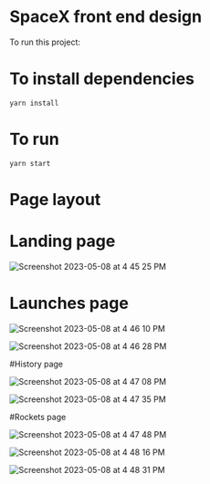 # SpaceX front end design

To run this project: 

# To install dependencies 

`yarn install`

# To run

`yarn start`

# Page layout

# Landing page
 
![Screenshot 2023-05-08 at 4 45 25 PM](https://user-images.githubusercontent.com/67652658/236810062-4c05a828-c58e-4b63-9949-e2845fe6835f.png)

# Launches page

![Screenshot 2023-05-08 at 4 46 10 PM](https://user-images.githubusercontent.com/67652658/236810184-54a77b30-0d49-4259-bde1-cb7d1bcec88a.png)

![Screenshot 2023-05-08 at 4 46 28 PM](https://user-images.githubusercontent.com/67652658/236810229-2cbaa49f-3712-439e-b8fc-dfcee1c545ab.png)

#History page

![Screenshot 2023-05-08 at 4 47 08 PM](https://user-images.githubusercontent.com/67652658/236810341-65f26d34-d9ab-417d-811e-ebccfb17eb12.png)

![Screenshot 2023-05-08 at 4 47 35 PM](https://user-images.githubusercontent.com/67652658/236810414-db032857-5f26-45b8-b768-21e15c23e901.png)

#Rockets page

![Screenshot 2023-05-08 at 4 47 48 PM](https://user-images.githubusercontent.com/67652658/236810450-22a5b1d4-1e54-4f1a-941f-423e169f9e66.png)

![Screenshot 2023-05-08 at 4 48 16 PM](https://user-images.githubusercontent.com/67652658/236810532-fda58666-4837-441d-8d1e-b90e5bf33b3d.png)

![Screenshot 2023-05-08 at 4 48 31 PM](https://user-images.githubusercontent.com/67652658/236810580-8f1853b1-9858-4237-ba25-5cb6295b9b37.png)
